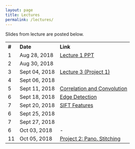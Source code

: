 ```yaml
---
layout: page
title: Lectures
permalink: /lectures/
---
```


Slides from lecture are posted below.

<table style="width:80%; border:1px">
  <tr>
    <b><th style="text-align:left">#</th>
    <th style="text-align:left">Date</th> 
    <th style="text-align:left">Link</th></b>
  </tr>
  

<!--Lecture 1-->
 <tr>
    <td>1</td>
    <td>Aug 28, 2018</td> 
   <td><a href="https://drive.google.com/open?id=1emeHcyBkpA_KLdm1mQpeDQQ9QyjUBCCt">Lecture 1 PPT</a> </td>
  </tr>
 
<!--Lecture 2--> 
 <tr>
    <td>2</td>
    <td> Aug 30, 2018 </td> 
   <td><a href=""></a> </td>
  </tr>
  
<!--Lecture 3-->
 <tr>
    <td>3</td>
    <td>Sept 04, 2018</td> 
   <td><a href="https://drive.google.com/open?id=1VQuujb56jSWB1GRASxXipzxgx0_ULn70">Lecture 3 (Project 1) </a> </td>
  </tr>
  
  <!--Lecture 4--> 
 <tr>
    <td>4</td>
    <td> Sept 06, 2018 </td> 
   <td><a href=""></a> </td>
  </tr>
  
<!--Lecture 5-->
 <tr>
    <td>5</td>
    <td>Sept 11, 2018</td> 
   <td><a href="https://drive.google.com/open?id=18b2068C0p6XK9v2ZpvwhtxiN_1S6Rx_n">Correlation and Convolution</a> </td>
  </tr>

  <!--Lecture 6--> 
 <tr>
    <td>6</td>
    <td> Sept 18, 2018 </td> 
   <td><a href="https://drive.google.com/open?id=106jAGu3RTRXp0M5f5Iz4qfV32SNaC4Jc">Edge Detection</a></td>
  </tr>
  
<!--Lecture 7-->
 <tr>
    <td>7</td>
    <td>Sept 20, 2018</td> 
   <td><a href="https://drive.google.com/open?id=1do6Qacm5-3fxc00kq2_0os75kmtBalI9">SIFT Features</a></td>
  </tr>
  
 
  <!--Lecture 8--> 
 <tr>
    <td>6</td>
    <td> Sept 25, 2018 </td> 
   <td></td>
  </tr>
  
<!--Lecture 9-->
 <tr>
    <td>7</td>
    <td>Sept 27, 2018</td> 
   <td></td>
  </tr>
  
  
  <!--Lecture 10--> 
 <tr>
    <td>6</td>
    <td> Oct 03, 2018 </td> 
   <td>-</td>
  </tr>
  
<!--Lecture 11-->
 <tr>
    <td>11</td>
    <td>Oct 05, 2018</td> 
   <td><a href="https://drive.google.com/open?id=13x8DPDCxS81p4gpUnveFNHtYHan2NV9L">Project 2: Pano. Stitching</a></td>
  </tr>
</table>


